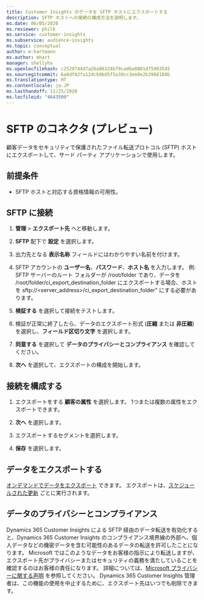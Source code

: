 ```yaml
---
title: Customer Insights のデータを SFTP ホストにエクスポートする
description: SFTP ホストへの接続の構成方法を説明します。
ms.date: 06/05/2020
ms.reviewer: philk
ms.service: customer-insights
ms.subservice: audience-insights
ms.topic: conceptual
author: m-hartmann
ms.author: mhart
manager: shellyha
ms.openlocfilehash: c2529744d7a26a06324b79cad6a8001d75903545
ms.sourcegitcommit: 6a6df62fa12dcb9bd5f5a39cc3ee0e2b3988184b
ms.translationtype: HT
ms.contentlocale: ja-JP
ms.lasthandoff: 11/25/2020
ms.locfileid: "4643509"
---
```

# <a name="connector-for-sftp-preview"></a>SFTP のコネクタ (プレビュー)

顧客データをセキュリティで保護されたファイル転送プロトコル (SFTP) ホストにエクスポートして、サード パーティ アプリケーションで使用します。

## <a name="prerequisites"></a>前提条件

- SFTP ホストと対応する資格情報の可用性。

## <a name="connect-to-sftp"></a>SFTP に接続

1. **管理** > **エクスポート先** へと移動します。

1. **SFTP** 配下で **設定** を選択します。

1. 出力先となる **表示名称** フィールドにはわかりやすい名前を付けます。

1. SFTP アカウントの **ユーザー名**、**パスワード**、**ホスト名** を入力します。 例: SFTP サーバーのルート フォルダーが /root/folder であり、データを /root/folder/ci_export_destination_folder にエクスポートする場合、ホストを sftp://<server_address>/ci_export_destination_folder" にする必要があります。

1. **検証する** を選択して接続をテストします。

1. 検証が正常に終了したら、データのエクスポート形式 (**圧縮** または **非圧縮**) を選択し、**フィールド区切り文字** を選択します。

1. **同意する** を選択して **データのプライバシーとコンプライアンス** を確認してください。

1. **次へ** を選択して、エクスポートの構成を開始します。

## <a name="configure-the-connection"></a>接続を構成する

1. エクスポートをする **顧客の属性** を選択します。 1つまたは複数の属性をエクスポートできます。

1. **次へ** を選択します。

1. エクスポートするセグメントを選択します。

1. **保存** を選択します。

## <a name="export-the-data"></a>データをエクスポートする

[オンデマンドでデータをエクスポート](export-destinations.md) できます。 エクスポートは、[スケジュールされた更新](system.md#schedule-tab) ごとに実行されます。

## <a name="data-privacy-and-compliance"></a>データのプライバシーとコンプライアンス

Dynamics 365 Customer Insights による SFTP 経由のデータ転送を有効化すると、Dynamics 365 Customer Insights のコンプライアンス境界線の外部へ、個人データなどの機密データを含む可能性のあるデータの転送を許可したことになります。 Microsoft ではこのようなデータをお客様の指示により転送しますが、エクスポート先がプライバシーまたはセキュリティの義務を満たしていることを確認するのはお客様の責任になります。 詳細については、[Microsoft プライバシーに関する声明](https://go.microsoft.com/fwlink/?linkid=396732) を参照してください。
Dynamics 365 Customer Insights 管理者は、この機能の使用を中止するために、エクスポート先はいつでも削除できます。
